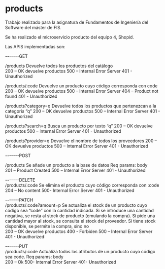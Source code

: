 # products

Trabajo realizado para la asignatura de Fundamentos de Ingeniería del Software del máster de FIS.

Se ha realizado el microservicio producto del equipo 4, Shopid.

Las APIS implementadas son:

-------GET	

/products	Devuelve todos los productos del catálogo	
200 – OK devuelve productos
500 – Internal Error Server
401 - Unauthorized

/products/:code	Devuelve un producto cuyo código corresponda con code	
200 – OK devuelve productos
500 – Internal Error Server
404 – Product not found
401 - Unauthorized

/products?category=q	Devuelve todos los productos que pertenezcan a la categoría “q”	
200 – OK devuelve productos
500 – Internal Error Server
401 - Unauthorized

/products?search=q	Busca un producto por texto “q”	
200 – OK devuelve productos
500 – Internal Error Server
401 - Unauthorized
	
/products?provider=q	Devuelve el nombre de todos los proveedores	
200 – OK devuelve productos
500 – Internal Error Server
401 - Unauthorized

-------POST	

/products	Se añade un producto a la base de datos
Req params: body	
201 – Product Created
500 – Internal Error Server
401 - Unauthorized

-------DELETE	
/products/:code	Se elimina el producto cuyo código corresponda con :code	
204 – No content
500- Internal Error Server
401 - Unauthorized

-------PATCH	
/products/:code?amount=p	Se actualiza el stock de un producto cuyo código sea “code” con la cantidad indicada. Si se introduce una cantidad negativa, se resta al stock de producto (emulando la compra). Si pide una cantidad mayor al stock, se consulta el stock del proveedor. Si tiene stock disponible, se permite la compra, sino no	
200 – OK devuelve productos
400 - Forbiden
500 – Internal Error Server
401 - Unauthorized

-------PUT	
/products/:code	Actualiza todos los atributos de un producto cuyo código sea code.
Req params: body	
200 – Ok
500- Internal Error Server
401- Unauthorized
